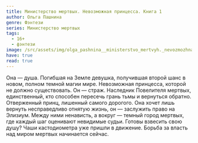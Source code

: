 ```yaml
---
title: Министерство мертвых. Невозможная принцесса. Книга 1
author: Ольга Пашнина
genre: Фэнтези
series: Министерство мертвых
tags:
  - 16+
  - фэнтези
image: /src/assets/img/olga_pashnina__ministerstvo_mertvyh._nevozmozhnaya_printsessa.jpeg
have: true
read: true
---
```

Она — душа. Погибшая на Земле девушка, получившая второй шанс в новом, полном темной магии мире. Невозможная принцесса, которой не должно существовать. Он — страж. Наследник Повелителя мертвых, единственный, кто способен пересечь грань тьмы и вернуться обратно. Отверженный принц, лишенный самого дорогого. Она хочет лишь вернуть несправедливо отнятую жизнь, он — заслужить право на Элизиум. Между ними ненависть, а вокруг — темный город мертвых, где каждый шаг оценивают невидимые судьи. Готовы взвесить свою душу? Чаши кастодиометра уже пришли в движение. Борьба за власть над миром мертвых начинается сейчас.
